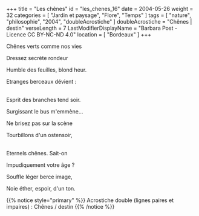 +++
title = "Les chênes"
id = "les_chenes_16"
date = 2004-05-26
weight = 32
categories = [ "Jardin et paysage", "Flore", "Temps" ]
tags = [ "nature", "philosophie", "2004", "doubleAcrostiche" ]
doubleAcrostiche = "Chênes | destin"
verseLength = 7
LastModifierDisplayName = "Barbara Post - Licence CC BY-NC-ND 4.0"
location = [ "Bordeaux" ]
+++

Chênes verts comme nos vies

Dressez secrète rondeur

Humble des feuilles, blond heur.

Etranges berceaux dévient :

 \
Esprit des branches tend soir.

Surgissant le bus m'emmène...

Ne brisez pas sur la scène

Tourbillons d'un ostensoir,

 \
Eternels chênes. Sait-on

Impudiquement votre âge ?

Souffle léger berce image,

Noie éther, espoir, d'un ton.

{{% notice style="primary" %}}
Acrostiche double (lignes paires et impaires) : Chênes / destin
{{% /notice %}}
